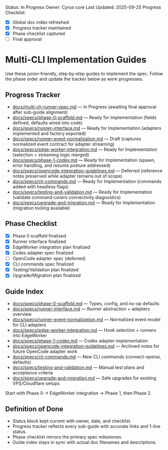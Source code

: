 Status: In Progress
Owner: Cyrus core
Last Updated: 2025-09-25
Progress Checklist:
- [x] Global doc index refreshed
- [x] Progress tracker maintained
- [x] Phase checklist captured
- [ ] Final approval

# Multi-CLI Implementation Guides

Use these junior‑friendly, step‑by‑step guides to implement the spec. Follow the phase order and update the tracker below as work progresses.

## Progress Tracker

- [docs/multi-cli-runner-spec.md](../multi-cli-runner-spec.md) — In Progress (awaiting final approval after sub-guide alignment)
- [docs/specs/phase-0-scaffold.md](phase-0-scaffold.md) — Ready for Implementation (fields defined, defaults wired into code)
- [docs/specs/runner-interface.md](runner-interface.md) — Ready for Implementation (adapters implemented and factory exported)
- [docs/specs/runner-event-normalization.md](runner-event-normalization.md) — Draft (captures normalized event contract for adapter streaming)
- [docs/specs/edge-worker-integration.md](edge-worker-integration.md) — Ready for Implementation (selection + streaming logic merged)
- [docs/specs/phase-1-codex.md](phase-1-codex.md) — Ready for Implementation (spawn, error handling, and resume posture addressed)
- [docs/specs/opencode-integration-guidelines.md](opencode-integration-guidelines.md) — Deferred (reference notes preserved while adapter remains out of scope)
- [docs/specs/cli-commands.md](cli-commands.md) — Ready for Implementation (commands added with headless flags)
- [docs/specs/testing-and-validation.md](testing-and-validation.md) — Ready for Implementation (validate command covers connectivity diagnostics)
- [docs/specs/upgrade-and-migration.md](upgrade-and-migration.md) — Ready for Implementation (migration tooling available)

## Phase Checklist

- [x] Phase 0 scaffold finalized
- [x] Runner interface finalized
- [x] EdgeWorker integration plan finalized
- [x] Codex adapter spec finalized
- [ ] OpenCode adapter spec (deferred)
- [x] CLI commands spec finalized
- [x] Testing/Validation plan finalized
- [x] Upgrade/Migration plan finalized

## Guide Index

- [docs/specs/phase-0-scaffold.md](phase-0-scaffold.md) — Types, config, and no-op defaults
- [docs/specs/runner-interface.md](runner-interface.md) — Runner abstraction + adapters overview
- [docs/specs/runner-event-normalization.md](runner-event-normalization.md) — Normalized event model for CLI adapters
- [docs/specs/edge-worker-integration.md](edge-worker-integration.md) — Hook selection + runners into EdgeWorker
- [docs/specs/phase-1-codex.md](phase-1-codex.md) — Codex adapter implementation
- [docs/specs/opencode-integration-guidelines.md](opencode-integration-guidelines.md) — Archived notes for future OpenCode adapter work
- [docs/specs/cli-commands.md](cli-commands.md) — New CLI commands (connect-openai, defaults)
- [docs/specs/testing-and-validation.md](testing-and-validation.md) — Manual test plans and acceptance criteria
- [docs/specs/upgrade-and-migration.md](upgrade-and-migration.md) — Safe upgrades for existing VPS/Cloudflare setups

Start with Phase 0 → EdgeWorker integration → Phase 1, then Phase 2.

## Definition of Done

- Status block kept current with owner, date, and checklist.
- Progress tracker reflects every sub-guide with accurate links and 1-line status.
- Phase checklist mirrors the primary spec milestones.
- Guide index stays in sync with actual doc filenames and descriptions.

